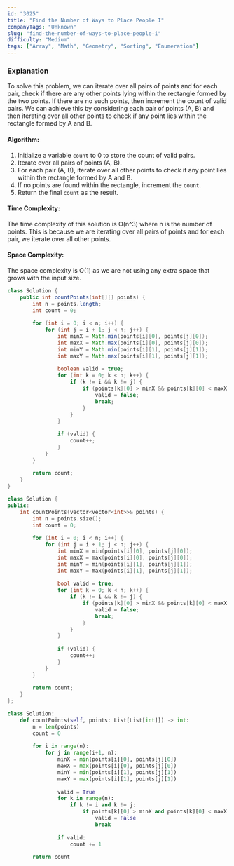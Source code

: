 ```yaml
---
id: "3025"
title: "Find the Number of Ways to Place People I"
companyTags: "Unknown"
slug: "find-the-number-of-ways-to-place-people-i"
difficulty: "Medium"
tags: ["Array", "Math", "Geometry", "Sorting", "Enumeration"]
---
```


### Explanation
To solve this problem, we can iterate over all pairs of points and for each pair, check if there are any other points lying within the rectangle formed by the two points. If there are no such points, then increment the count of valid pairs. We can achieve this by considering each pair of points (A, B) and then iterating over all other points to check if any point lies within the rectangle formed by A and B.

#### Algorithm:
1. Initialize a variable `count` to 0 to store the count of valid pairs.
2. Iterate over all pairs of points (A, B).
3. For each pair (A, B), iterate over all other points to check if any point lies within the rectangle formed by A and B.
4. If no points are found within the rectangle, increment the `count`.
5. Return the final `count` as the result.

#### Time Complexity:
The time complexity of this solution is O(n^3) where n is the number of points. This is because we are iterating over all pairs of points and for each pair, we iterate over all other points.

#### Space Complexity:
The space complexity is O(1) as we are not using any extra space that grows with the input size.
```java
class Solution {
    public int countPoints(int[][] points) {
        int n = points.length;
        int count = 0;
        
        for (int i = 0; i < n; i++) {
            for (int j = i + 1; j < n; j++) {
                int minX = Math.min(points[i][0], points[j][0]);
                int maxX = Math.max(points[i][0], points[j][0]);
                int minY = Math.min(points[i][1], points[j][1]);
                int maxY = Math.max(points[i][1], points[j][1]);
                
                boolean valid = true;
                for (int k = 0; k < n; k++) {
                    if (k != i && k != j) {
                        if (points[k][0] > minX && points[k][0] < maxX && points[k][1] > minY && points[k][1] < maxY) {
                            valid = false;
                            break;
                        }
                    }
                }
                
                if (valid) {
                    count++;
                }
            }
        }
        
        return count;
    }
}
```

```cpp
class Solution {
public:
    int countPoints(vector<vector<int>>& points) {
        int n = points.size();
        int count = 0;
        
        for (int i = 0; i < n; i++) {
            for (int j = i + 1; j < n; j++) {
                int minX = min(points[i][0], points[j][0]);
                int maxX = max(points[i][0], points[j][0]);
                int minY = min(points[i][1], points[j][1]);
                int maxY = max(points[i][1], points[j][1]);
                
                bool valid = true;
                for (int k = 0; k < n; k++) {
                    if (k != i && k != j) {
                        if (points[k][0] > minX && points[k][0] < maxX && points[k][1] > minY && points[k][1] < maxY) {
                            valid = false;
                            break;
                        }
                    }
                }
                
                if (valid) {
                    count++;
                }
            }
        }
        
        return count;
    }
};
```

```python
class Solution:
    def countPoints(self, points: List[List[int]]) -> int:
        n = len(points)
        count = 0
        
        for i in range(n):
            for j in range(i+1, n):
                minX = min(points[i][0], points[j][0])
                maxX = max(points[i][0], points[j][0])
                minY = min(points[i][1], points[j][1])
                maxY = max(points[i][1], points[j][1])
                
                valid = True
                for k in range(n):
                    if k != i and k != j:
                        if points[k][0] > minX and points[k][0] < maxX and points[k][1] > minY and points[k][1] < maxY:
                            valid = False
                            break
                
                if valid:
                    count += 1
        
        return count
```